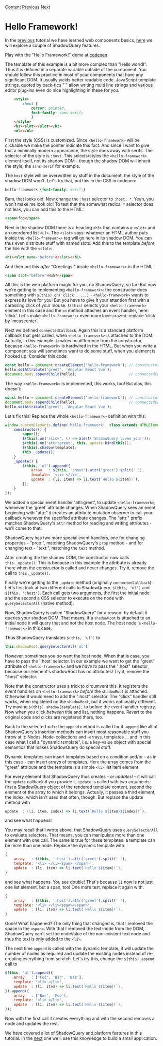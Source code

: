 [Content] [Previous] [Next]

# Hello Framework!
In the [previous] tutorial we have learned web components basics, [here] we will explore a couple of ShadowQuery features.

Play with the "Hello Framework!" demo at [codepen].

The template of this example is a bit more complex than "Hello world!". Thus it is defined in a separate variable outside of the component. You should follow this practice in most of your components that have any significant DOM. It usually yields better readable code. JavaScript template strings, quoted by back-tics "\`" allow writing multi line strings and various editor plug-ins even do nice highlighting in these for you.

```html
	<style>
		:host {
			cursor: pointer;
			font-family: sans-serif;
			}
	</style>
	<h3><slot></slot></h3>
	<ul></ul>
```
First the style (CSS) is customized. Since `<hello-framework>` will be clickable we make the pointer indicate this fact. And since I want to give that a minimally modern appearance, the style does away with serifs. The selector of the style is `:host`. This selects/styles the `<hello-framework>` element itself, not its shadow DOM - though the shadow DOM will inherit the style, the `sans-serif` for example.

The `host` style will be overwritten by stuff in the document, the style of the shadow DOM won't. Let's try that, put this in the CSS in codepen:
```css
hello-framework {font-family: serif;}
```
Bam, that looks old! Now change the `:host` selector to `:host, *`. Yeah, you won't make me look old! To test that the somewhat radical `*` selector does not leak, you can add this to the HTML:
```html
<span>foo</span>
```
Next in the shadow DOM there is a heading `<h3>` that contains a `<slot>` and an unordered list `<ul>`. The `<slot>` says: whatever an HTML author puts inside the `<hello-framework>` tag will go here in its shadow DOM. You can thus even distribute stuff with named slots. Add this to the template _before_ the line with the `<slot>`:
```html
<h1><slot name="before"</slot></h1>
```
And then put this _after_ "Greetings!" inside `<hello-framework>` in the HTML:
```html
<span slot="before">Huh?</span>
```
All this is the web platform magic for you, no ShadowQuery, so far! But now we're getting to implementing `<hello-framework>`: the constructor does something with `$(this).on('click', ...)` - `<hello-framework>` wants to express its love for you! But you have to give it your attention first with a carassing click of your mouse. `$(this)` selects your `<hello-framework>` element in this case and the `on` method attaches an event handler, here: 'click'. Let's make `<hello-framework>` even more love-crazed: replace 'click' by 'mouseenter'.

Next we defined `connectedCallback`. Again this is a standard platform callback that gets called, when `<hello-framework>` is attached to the DOM. Actually, in this example it makes no difference from the constructor, because `<hello-framework>` is hardwired in the HTML. But when you write a component you will sometimes want to do some stuff, when you element is hooked up. Consider this code:
```js
const hello = document.createElement('hello-framework'); // constructor!
hello.setAttribute('greet', 'Angular React Vue');
document.body.appendChild(hello);                        // connectedCallback!
```
The way `<hello-framework>` is implemented, this works, too! But alas, this doesn't:
```js
const hello = document.createElement('hello-framework'); // constructor!
document.body.appendChild(hello);                        // connectedCallback!
hello.setAttribute('greet', 'Angular React Vue');
```
Let's fix this! Replace the whole `<hello-framework>` definition with this:
```js
window.customElements.define('hello-framework', class extends HTMLElement {
	constructor() {
		super();
		$(this).on('click', () => alert('ShadowQuery loves you!'));
		$(this).on('attr:greet', this._update.bind(this));
		$(this).shadow(template);
		this._update();
	}
 	_update() {
		$(this, 'ul').append({
			array   : $(this, ':host').attr('greet').split(' '),
			template: '<li> </li>',
			update  : (li, item) => li.text(`Hello ${item}!`),
		});
	}
});
```
We added a special event handler 'attr:greet', to update `<hello-framework>`, whenever the 'greet' attribute changes. When ShadowQuery sees an event beginning with "attr:" it creates an attribute mutation observer to call your callback whenever the specified attribute changes. The "attr:" prefix matches ShadowQuery's `attr` method for reading and writing attributes - we'll come to that.

ShadowQuery has two more special event handlers, one for changing properties - "prop:", matching ShadowQuery's `prop` method - and for changing text - "text:", matching the `text` method.

After creating the the shadow DOM, the constructor now calls `this._update()`. This is because in this example the attribute is already there when the constructor is called and never changes. Try it, remove the call to `this._update()`.

Finally we're getting to the `_update` method (originally `connectedCallback`). Let's first look at two different calls to ShadowQuery: `$(this, 'ul')` and `$(this, ':host')`. Each call gets two arguments, the first the initial node and the second a CSS selector to execute on the node with `querySelectorAll` (native method).

Now, ShadowQuery is called "ShadowQuery" for a reason: by default it queries your shadow DOM. That means, if a `shadowRoot` is attached to an initial node it will query that and not the host node. The host node is `<hello-framework>` in this case.

Thus ShadowQuery translates `$(this, 'ul')` to
```js
this.shadowRoot.querySelectorAll('ul')
```
However, sometimes you _do_ want the host node. When that is case, you have to pass the ':host' selector. In our example we want to get the "greet" attribute of `<hello-framework>` and we _have to_ pass the ":host" selector, because our element's shadowRoot has no attributes! Try it, remove the ":host" selector.

Note that the constructor uses a trick to circumvent this. It registers the event handlers on `<hello-framework>` _before_ the `shadowRoot` is attached. Otherwise it would need to add the ":host" selector. The "click" handler still works, when registered on the `shadowRoot`, but it works noticeably different. Try moving `$(this).shadow(template);` to before the event handler registry. Now when you click _between_ title and list, nothing happens. Revert to the original code and clicks are registered there, too.

Back to the selected `<ul>`: the `append` method is called for it. `append` like all of ShadowQuery's insertion methods can insert most reasonable stuff you throw at it: Nodes, Node-collections and -arrays, templates ... and in this case what I call a "dynamic template", i.e. a key-value object with special semantics that makes ShadowQuery do special stuff.

Dynamic templates can insert templates based on a condition and/or - as in this case - can insert arrays of templates. Here the array comes from the "greet" attribute and the template is a simple `<li>` list item element.

For every element that ShadowQuery thus creates - _or updates_! - it will call the `update` callback if you provide it. `update` is called with two arguments: first a ShadowQuery object of the rendered template content, second the element of the array to which it belongs. Actually, it passes a third element, the index, which isn't used that often, though. But replace the update method with
```js
update  : (li, item, index) => li.text(`Hello ${item}${index}!`),
```
and see what happens!

You may recall that I wrote above, that ShadowQuery uses `querySelectorAll` to evaluate selectors. That means, you can manipulate more than one element with one call. The same is true for these templates: a template can be more than one node. Replace the dynamic template with:
```js
{
	array   : $(this, ':host').attr('greet').split(' '),
	template: '<li> </li><span> </span>',
	update  : (li, item) => li.text(`Hello ${item}!`),
}
```
and see what happens. You see double! That's because `li` now is not just one list element, but a span, too! One more test, replace it again with:
```js
{
	array   : $(this, ':host').attr('greet').split(' '),
	template: '<li> </li><span></span>',
	update  : (li, item) => li.text(`Hello ${item}!`),
}
```
Gone! What happened? The only thing that changed is, that I removed the space in the `<span>`. With that I removed the text-node from the DOM, ShadowQuery can't set the nodeValue of the non-existent text node and thus the text is only added to the `<li>`.

The next time `append` is called with the dynamic template, it will update the number of nodes as required and update the existing nodes instead of re-creating everything from scratch. Let's try this, change the `$(this).append` call to
```js
$(this, 'ul').append({
	array   : ['Foo', 'Bar', 'Baz'],
	template: '<li> </li>',
	update  : (li, item) => li.text(`Hello ${item}!`),
}).append({
	array   : ['Bar', 'Foo'],
	template: '<li> </li>',
	update  : (li, item) => li.text(`Hello ${item}!`),
});
```
Now with the first call it creates everything and with the second removes a node and updates the rest.

We have covered a lot of ShadowQuery and platform features in this tutorial. In the [next] one we'll use this knowledge to build a small application.

[codepen]: https://codepen.io/schrotie/pen/aQVaaE
[Previous]: https://github.com/schrotie/shadow-query/tree/master/demo/helloWorld
[here]: https://github.com/schrotie/shadow-query/tree/master/demo/helloFramework
[Content]: https://github.com/schrotie/shadow-query/tree/master/demo
[Next]: https://github.com/schrotie/shadow-query/tree/master/demo/todo
